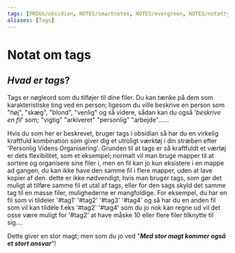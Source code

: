 ```yaml
---
tags: [PROGS/obsidian, NOTES/smartnotes, NOTES/evergreen, NOTES/notattyper, STARTS/tags, STARTS/links]
aliases: [Tags]
---
```

# Notat om tags
## _Hvad er tags_?
Tags er nøgleord som du tilføjer til dine filer. Du kan tænke på dem som karakteristiske ting ved en person; ligesom du ville beskrive en person som "høj", "skæg", "blond", "venlig" og så videre, sådan kan du også '_beskrive en fil_' som; "vigtig" "arkiveret" "personlig" "arbejde"......

Hvis du som her er beskrevet, bruger tags i obsidian så har du en virkelig kraftfuld kombination som giver dig et utroligt værktøj i din stræben efter 'Personlig Videns Organisering'. Grunden til at tags er så kraftfuldt et værtøj er dets flexibilitet, som et eksempel; normalt vil man bruge mapper til at sortere og organisere sine filer i, men en fil kan jo kun eksistere i en mappe ad gangen, du kan ikke have den samme fil i flere mapper, uden at lave kopier af den. dette er ikke nødvendigt, hvis man bruger tags, som gør det muligt at tilføre samme fil et utal af tags, eller for den sags skyld det samme tag til en masse filer, mulighederne er mangfoldige. For eksempel, du har en fil som vi tildeler '#tag1' '#tag2' '#tag3' '#tag4' og så har du en anden fil som vil kan tildele f.eks '#tag2' '#tag4' som du jo nok kan regne ud vil det osse være muligt for '#tag2' at have måske 10 eller flere filer tilknytte til sig....

Dette giver en stor magt; men som du jo ved "**_Med stor magt kommer også et stort ansvar_**"!

